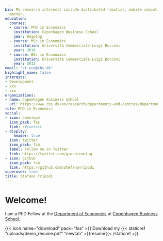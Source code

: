 ```yaml
---
bio: My research interests include distributed robotics, mobile computing and programmable
  matter.
education:
  courses:
  - course: PhD in Economics
    institution: Copenhagen Business School
    year: Ongoing
  - course: MSc in Economics
    institution: Università Commerciale Luigi Bocconi
    year: 2016
  - course: BSc in Economics
    institution: Università Commerciale Luigi Bocconi
    year: 2013
email: "st.eco@cbs.dk"
highlight_name: false
interests:
- Development
- xxx
- xxx
organizations:
- name: Copenhagen Business School
  url: https://www.cbs.dk/en/research/departments-and-centres/department-of-economics
role: PhD in Economics
social:
- icon: envelope
  icon_pack: fas
  link: /#contact
- display:
    header: true
  icon: twitter
  icon_pack: fab
  label: Follow me on Twitter
  link: https://twitter.com/gionniconlag
- icon: github
  icon_pack: fab
  link: https://github.com/StefanoTripodi
superuser: true
title: Stefano Tripodi
---
```


# Welcome! 

I am a PhD Fellow at the [Department of Economics](https://www.cbs.dk/en/research/departments-and-centres/department-of-economics) at [Copenhagen Business School](https://www.cbs.dk/en).

{{< icon name="download" pack="fas" >}} Download my {{< staticref "uploads/demo_resume.pdf" "newtab" >}}resumé{{< /staticref >}}.
